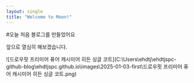 ```yaml
---
layout: single
title: "Welcome to Moon!"
---
```


#오늘 처음 블로그를 만들었어요

앞으로 열심히 해보겠습니다.

![드로우핏 프리미어 퓨어 캐시미어 히든 싱글 코트](C:\Users\ehdtj\ehdtjspc-github-blog\ehdtjspc.github.io\images\2025-01-03-first\드로우핏 프리미어 퓨어 캐시미어 히든 싱글 코트.png)
